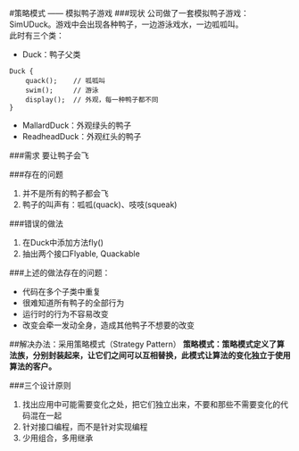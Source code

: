 #策略模式 —— 模拟鸭子游戏
###现状
公司做了一套模拟鸭子游戏：SimUDuck。游戏中会出现各种鸭子，一边游泳戏水，一边呱呱叫。  
此时有三个类：  
- Duck：鸭子父类
```
Duck {
	quack();	// 呱呱叫
	swim();		// 游泳
	display();	// 外观，每一种鸭子都不同
}
```
- MallardDuck：外观绿头的鸭子
- ReadheadDuck：外观红头的鸭子

###需求
要让鸭子会飞

###存在的问题
1. 并不是所有的鸭子都会飞
2. 鸭子的叫声有：呱呱(quack)、吱吱(squeak)  

###错误的做法
1. 在Duck中添加方法fly()  
2. 抽出两个接口Flyable, Quackable
  
###上述的做法存在的问题：
- 代码在多个子类中重复
- 很难知道所有鸭子的全部行为
- 运行时的行为不容易改变
- 改变会牵一发动全身，造成其他鸭子不想要的改变

##解决办法：采用策略模式（Strategy Pattern）
**策略模式：策略模式定义了算法族，分别封装起来，让它们之间可以互相替换，此模式让算法的变化独立于使用算法的客户。**

###三个设计原则
1. 找出应用中可能需要变化之处，把它们独立出来，不要和那些不需要变化的代码混在一起
2. 针对接口编程，而不是针对实现编程
3. 少用组合，多用继承
















